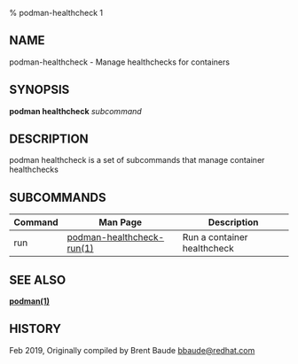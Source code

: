 % podman-healthcheck 1

## NAME

podman\-healthcheck - Manage healthchecks for containers

## SYNOPSIS

**podman healthcheck** _subcommand_

## DESCRIPTION

podman healthcheck is a set of subcommands that manage container healthchecks

## SUBCOMMANDS

| Command | Man Page                                                                           | Description                 |
| ------- | ---------------------------------------------------------------------------------- | --------------------------- |
| run     | [podman-healthcheck-run(1)](commands/podman-healthcheck/podman-healthcheck-run.md) | Run a container healthcheck |

## SEE ALSO

**[podman(1)](commands/podman.md)**

## HISTORY

Feb 2019, Originally compiled by Brent Baude <bbaude@redhat.com>
